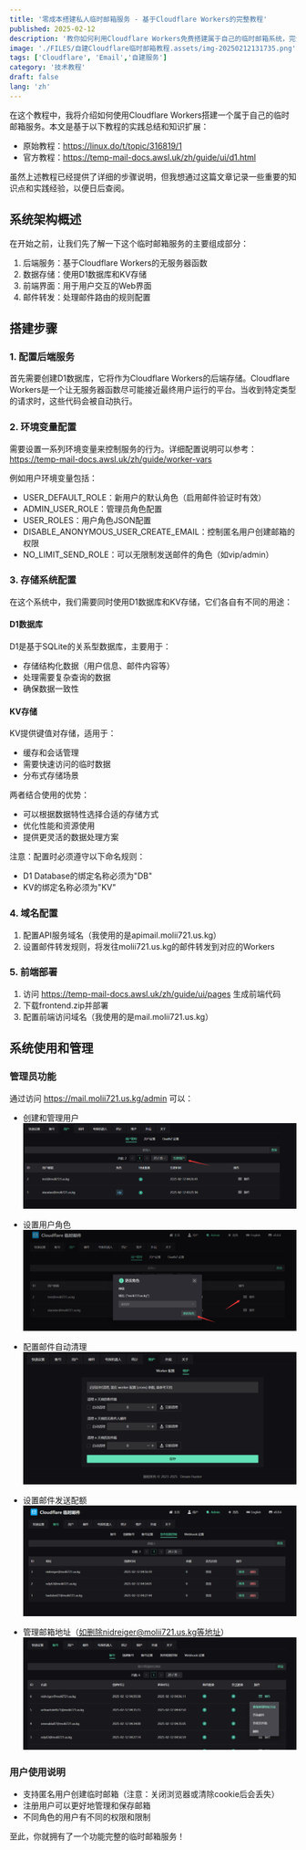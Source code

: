 ```yaml
---
title: '零成本搭建私人临时邮箱服务 - 基于Cloudflare Workers的完整教程'
published: 2025-02-12
description: '教你如何利用Cloudflare Workers免费搭建属于自己的临时邮箱系统，完全自主可控，无需服务器，适合开发测试和注册服务使用'
image: './FILES/自建Cloudflare临时邮箱教程.assets/img-20250212131735.png'
tags: ['Cloudflare', 'Email','自建服务']
category: '技术教程'
draft: false 
lang: 'zh'
---
```


在这个教程中，我将介绍如何使用Cloudflare Workers搭建一个属于自己的临时邮箱服务。本文是基于以下教程的实践总结和知识扩展：
- 原始教程：https://linux.do/t/topic/316819/1
- 官方教程：https://temp-mail-docs.awsl.uk/zh/guide/ui/d1.html

虽然上述教程已经提供了详细的步骤说明，但我想通过这篇文章记录一些重要的知识点和实践经验，以便日后查阅。

## 系统架构概述

在开始之前，让我们先了解一下这个临时邮箱服务的主要组成部分：
1. 后端服务：基于Cloudflare Workers的无服务器函数
2. 数据存储：使用D1数据库和KV存储
3. 前端界面：用于用户交互的Web界面
4. 邮件转发：处理邮件路由的规则配置

## 搭建步骤

### 1. 配置后端服务

首先需要创建D1数据库，它将作为Cloudflare Workers的后端存储。Cloudflare Workers是一个让无服务器函数尽可能接近最终用户运行的平台。当收到特定类型的请求时，这些代码会被自动执行。

### 2. 环境变量配置

需要设置一系列环境变量来控制服务的行为。详细配置说明可以参考：https://temp-mail-docs.awsl.uk/zh/guide/worker-vars

例如用户环境变量包括：
- USER_DEFAULT_ROLE：新用户的默认角色（启用邮件验证时有效）
- ADMIN_USER_ROLE：管理员角色配置
- USER_ROLES：用户角色JSON配置
- DISABLE_ANONYMOUS_USER_CREATE_EMAIL：控制匿名用户创建邮箱的权限
- NO_LIMIT_SEND_ROLE：可以无限制发送邮件的角色（如vip/admin）

### 3. 存储系统配置

在这个系统中，我们需要同时使用D1数据库和KV存储，它们各自有不同的用途：

#### D1数据库
D1是基于SQLite的关系型数据库，主要用于：
- 存储结构化数据（用户信息、邮件内容等）
- 处理需要复杂查询的数据
- 确保数据一致性

#### KV存储
KV提供键值对存储，适用于：
- 缓存和会话管理
- 需要快速访问的临时数据
- 分布式存储场景

两者结合使用的优势：
- 可以根据数据特性选择合适的存储方式
- 优化性能和资源使用
- 提供更灵活的数据处理方案

注意：配置时必须遵守以下命名规则：
- D1 Database的绑定名称必须为"DB"
- KV的绑定名称必须为"KV"

### 4. 域名配置

1. 配置API服务域名（我使用的是apimail.molii721.us.kg）
2. 设置邮件转发规则，将发往molii721.us.kg的邮件转发到对应的Workers

### 5. 前端部署

1. 访问 https://temp-mail-docs.awsl.uk/zh/guide/ui/pages 生成前端代码
2. 下载frontend.zip并部署
3. 配置前端访问域名（我使用的是mail.molii721.us.kg）

## 系统使用和管理

### 管理员功能
通过访问 https://mail.molii721.us.kg/admin 可以：
- 创建和管理用户![Img](./FILES/自建Cloudflare临时邮箱教程.assets/img-20250212130939.png)

- 设置用户角色![Img](./FILES/自建Cloudflare临时邮箱教程.assets/img-20250212130918.png)

- 配置邮件自动清理![Img](./FILES/自建Cloudflare临时邮箱教程.assets/img-20250212130857.png)

- 设置邮件发送配额![Img](./FILES/自建Cloudflare临时邮箱教程.assets/img-20250212130838.png)

- 管理邮箱地址（如删除nidreiger@molii721.us.kg等地址）![Img](./FILES/自建Cloudflare临时邮箱教程.assets/img-20250212130959.png)


### 用户使用说明
- 支持匿名用户创建临时邮箱（注意：关闭浏览器或清除cookie后会丢失）
- 注册用户可以更好地管理和保存邮箱
- 不同角色的用户有不同的权限和限制

至此，你就拥有了一个功能完整的临时邮箱服务！
